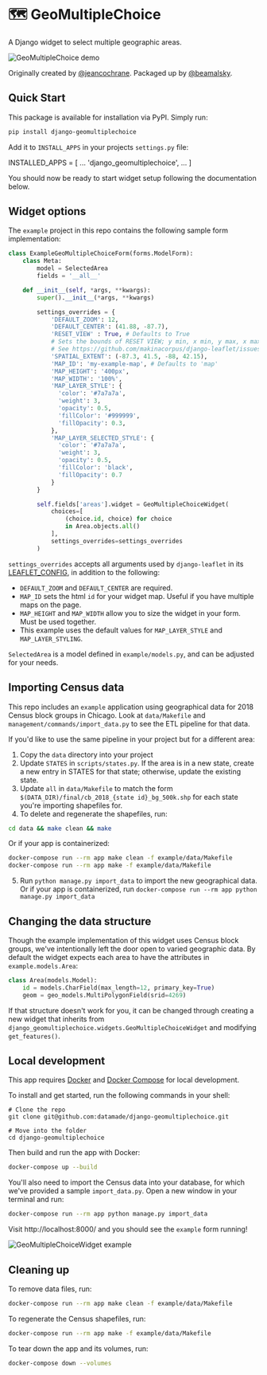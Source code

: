 # 🗺 GeoMultipleChoice

A Django widget to select multiple geographic areas.

![GeoMultipleChoice demo](https://raw.githubusercontent.com/datamade/django-geomultiplechoice/master/images/just-spaces.gif)

Originally created by [@jeancochrane](https://github.com/jeancochrane). Packaged up by [@beamalsky](https://github.com/beamalsky).

## Quick Start

This package is available for installation via PyPI. Simply run:

```bash
pip install django-geomultiplechoice
```

Add it to `INSTALL_APPS` in your projects `settings.py` file:

INSTALLED_APPS = [
    ...
    'django_geomultiplechoice',
    ...
]

You should now be ready to start widget setup following the documentation below.


## Widget options

The `example` project in this repo contains the following sample form implementation:

```python
class ExampleGeoMultipleChoiceForm(forms.ModelForm):
    class Meta:
        model = SelectedArea
        fields = '__all__'

    def __init__(self, *args, **kwargs):
        super().__init__(*args, **kwargs)

        settings_overrides = {
            'DEFAULT_ZOOM': 12,
            'DEFAULT_CENTER': (41.88, -87.7),
            'RESET_VIEW' : True, # Defaults to True
            # Sets the bounds of RESET VIEW; y min, x min, y max, x max
            # See https://github.com/makinacorpus/django-leaflet/issues/192
            'SPATIAL_EXTENT': (-87.3, 41.5, -88, 42.15),
            'MAP_ID': 'my-example-map', # Defaults to 'map'
            'MAP_HEIGHT': '400px',
            'MAP_WIDTH': '100%',
            'MAP_LAYER_STYLE': {
              'color': '#7a7a7a',
              'weight': 3,
              'opacity': 0.5,
              'fillColor': '#999999',
              'fillOpacity': 0.3,
            },
            'MAP_LAYER_SELECTED_STYLE': {
              'color': '#7a7a7a',
              'weight': 3,
              'opacity': 0.5,
              'fillColor': 'black',
              'fillOpacity': 0.7
            }
        }

        self.fields['areas'].widget = GeoMultipleChoiceWidget(
            choices=[
                (choice.id, choice) for choice
                in Area.objects.all()
            ],
            settings_overrides=settings_overrides
        )
```

`settings_overrides` accepts all arguments used by `django-leaflet` in its [LEAFLET_CONFIG](https://django-leaflet.readthedocs.io/en/latest/templates.html#configuration), in addition to the following:

- `DEFAULT_ZOOM` and `DEFAULT_CENTER` are required.
- `MAP_ID` sets the html `id` for your widget map. Useful if you have multiple maps on the page.
- `MAP_HEIGHT` and `MAP_WIDTH` allow you to size the widget in your form. Must be used together.
- This example uses the default values for `MAP_LAYER_STYLE` and `MAP_LAYER_STYLING`.

`SelectedArea` is a model defined in `example/models.py`, and can be adjusted for your needs.

## Importing Census data

This repo includes an `example` application using geographical data for 2018 Census block groups in Chicago. Look at `data/Makefile` and `management/commands/import_data.py` to see the ETL pipeline for that data.

If you'd like to use the same pipeline in your project but for a different area:

1. Copy the `data` directory into your project
2. Update `STATES` in `scripts/states.py`. If the area is in a new state, create a new entry in STATES for that state; otherwise, update the existing state.
3. Update `all` in `data/Makefile` to match the form `$(DATA_DIR)/final/cb_2018_{state id}_bg_500k.shp` for each state you're importing shapefiles for.
4. To delete and regenerate the shapefiles, run:

```bash
cd data && make clean && make
```

Or if your app is containerized:

```bash
docker-compose run --rm app make clean -f example/data/Makefile
docker-compose run --rm app make -f example/data/Makefile
```

5. Run `python manage.py import_data` to import the new geographical data. Or if your app is containerized, run `docker-compose run --rm app python manage.py import_data`

## Changing the data structure

Though the example implementation of this widget uses Census block groups, we've intentionally left the door open to varied geographic data. By default the widget expects each area to have the attributes in `example.models.Area`:

```python
class Area(models.Model):
    id = models.CharField(max_length=12, primary_key=True)
    geom = geo_models.MultiPolygonField(srid=4269)
```

If that structure doesn't work for you, it can be changed through creating a new widget that inherits from `django_geomultiplechoice.widgets.GeoMultipleChoiceWidget` and modifying `get_features()`.

## Local development

This app requires [Docker](https://docs.docker.com/get-docker/) and [Docker Compose](https://docs.docker.com/compose/install/) for local development.

To install and get started, run the following commands in your shell:

```
# Clone the repo
git clone git@github.com:datamade/django-geomultiplechoice.git

# Move into the folder
cd django-geomultiplechoice
```

Then build and run the app with Docker:

```bash
docker-compose up --build
```

You'll also need to import the Census data into your database, for which we've provided a sample `import_data.py`. Open a new window in your terminal and run:

```bash
docker-compose run --rm app python manage.py import_data
```

Visit http://localhost:8000/ and you should see the `example` form running!

![GeoMultipleChoiceWidget example](https://raw.githubusercontent.com/datamade/django-geomultiplechoice/master/images/geomultiplechoicewidget.png)

## Cleaning up

To remove data files, run:

```bash
docker-compose run --rm app make clean -f example/data/Makefile
```

To regenerate the Census shapefiles, run:

```bash
docker-compose run --rm app make -f example/data/Makefile
```

To tear down the app and its volumes, run:

```bash
docker-compose down --volumes
```

